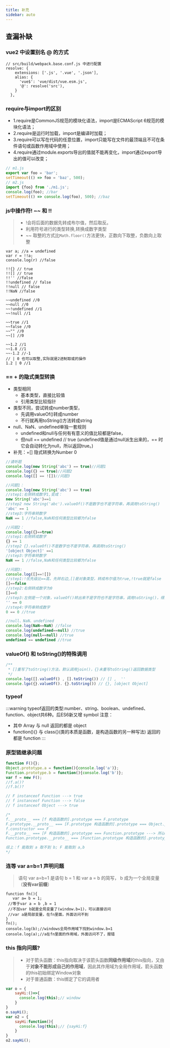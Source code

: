 ```yaml
---
title: 补充
sidebar: auto
---
```


## 查漏补缺

### vue2 中设置别名 @ 的方式
```js{6}
// src/build/webpack.base.conf.js 中进行配置
resolve: {
    extensions: ['.js', '.vue', '.json'],
    alias: {
      'vue$': 'vue/dist/vue.esm.js',
      '@': resolve('src'),
    }
  },
```

### require与import的区别
- 1.require是CommonJS规范的模块化语法，import是ECMAScript 6规范的模块化语法；
- 2.require是运行时加载，import是编译时加载；
- 3.require可以写在代码的任意位置，import只能写在文件的最顶端且不可在条件语句或函数作用域中使用；
- 4.require通过module.exports导出的值就不能再变化，import通过export导出的值可以改变；

```js
// m1.js
export var foo = 'bar';
setTimeout(() => foo = 'baz', 500);
// m2.js
import {foo} from './m1.js';
console.log(foo); //bar
setTimeout(() => console.log(foo), 500); //baz
```

### js中操作符! ~~ 和 !!
> - !会将后面的数据先转成布尔值，然后取反。<br/>
> - 利用符号进行的类型转换,转换成数字类型<br/>
> - ~~ 取整的方式比`Math.floor()`方法更快，正数向下取整，负数向上取整
```js{6}
var a; //a = undefined
var r = !!a; 
console.log(r) //false

!!{} // true
!![] // true
!!'' //false
!!undefined // false
!!null // false
!!NaN //false

~~undefined //0
~~null //0
~~!undefined //1
~~!null //1

~~true //1
~~false //0
~~"" //0
~~[] //0

~~1.2 //1
~~1.8 //1
~~-1.2 //-1
// | 0 也可以取整,实际就是2进制取或的操作
1.2 | 0 //1
```

### == + 的隐式类型转换
- 类型相同
  - 基本类型，直接比较值
  - 引用类型比较指针
- 类型不同，尝试转成number类型，
  - 先调用valueOf()转成number
  - 不行就再用toString()方法转成string
- null、NaN、undefined单独一套规则
  - undefined和null与任何有有意义的值比较都是false，
  - 但null == undefined // true (undefined值是通过null派生出来的，== 时它会自动转化为null，所以返回true。)
- 补充：+[] 隐式转换为Number 0

```js
//请听题
console.log(new String('abc') == true)//问题1
console.log({} == true)//问题2
console.log([] == ![])//问题3

//问题1：
console.log(new String('abc') == true)
//step1:右侧转成数字1,变成：
new String('abc')==1
//step2 new String('abc').valueOf()不是数字也不是字符串，再调用toString()
'abc' == 1
//step3:字符串转数字
NaN == 1 //false,NaN和任何类型比较都为false

//问题2：
console.log({}==true)
//step1:右侧转成数字
{} == 1
//step2 {}.valueOf()不是数字也不是字符串，再调用toString()
'[object Object]' ==1 
//step3:字符串转数字
NaN == 1 //false,NaN和任何类型比较都为false

//问题3:
console.log([]==![])
//step1:!优先级比==高，先转右边,[]是对象类型，转成布尔值为true,!true就是false
[]==false
//step2:右侧转成数字为0
[]==0
//step3:左侧是一个对象，valueOf()转出来不是字符也不是字符串，调用toString()，得到空字符串
'' == 0
//step4:字符串转成数字
0 == 0 //true

//null、NaN、undefined
console.log(NaN==NaN) //false
console.log(undefined==null) //true
console.log(null==null) //true
undefined == undefined //true
```


### valueOf() 和 toString()的特殊调用
```js
/**
 * []重写了toString()方法，默认调用join()，{}未重写toString()返回数据类型
 */
console.log([].valueOf() , [].toString()) // [] ,  ''
console.lgo({}.valueOf(). {}.toString()) // {}, [object Object] 
```


### typeof
:::warning
typeof返回的类型:number、string、boolean、undefined、function、object共6种。后ES6新又增 symbol
注意：
- 其中 Array 与 null 返回的都是 object
- function(){} 与 class{}(类的本质是函数，是构造函数的另一种写法) 返回的都是 function
:::


### 原型链继承问题
```js
function F(){};
Object.prototype.a = function(){console.log('a')};
Function.prototype.b = function(){console.log('b')};
var f = new F();
//f.a()?
//f.b()?

// F instanceof Function ---> true
// f instanceof Function ---> false
// f instanceof Object ---> true

/*
f.__proto__ === [f 构造函数的].prototype === F.prototype
F.prototype.__proto__ === [F.prototype 构造函数的].prototype === Object.prototype ---> 所以 a 可以通过 f.a()访问
f.constructor === F
F.__proto__ === [F 构造函数的].prototype === Function.prototype ---> 所以 b 能通过f.constructor.b()访问
Function.prototype.__proto__ === [Function.prototype 构造函数的].prototype === Object.prototype ---> 所以 a 可以通过 f.constructor.a()访问

综上：f 能取到 a 取不到 b; F 能取到 a,b
*/
```


### 连等 var a=b=1 声明问题
> 语句 var a=b=1 是语句 b = 1 和 var a = b 的简写， b 成为一个全局变量（**没有var前缀**）
```js{3-5}
function fn(){
   var a= b = 1;
 //等于var a = b ,b = 1
 //不加var b就是全局变量了(window.b=1)，可以直接访问
 //var a是局部变量，在fn里面，外面访问不到
} 
fn();   
console.log(b);//windows全局作用域下找到window.b=1
console.log(a);//a在fn里面的作用域，外面访问不了，报错
```


### this 指向问题?
> - 对于箭头函数：this指向取决于该箭头函数**同级作用域**的this指向，又由于**对象不能形成自己的作用域**，因此其作用域为全局作用域，箭头函数的this初始绑定Window对象
> - 对于普通函数：this绑定了它的调用者
```js
var o = {
    sayHi:()=>{
      console.log(this);// window
    }
}
o.sayHi();
var o2 = {
    sayHi:function(){
      console.log(this);// {sayHi:f}
    }
}
o2.sayHi();
```
